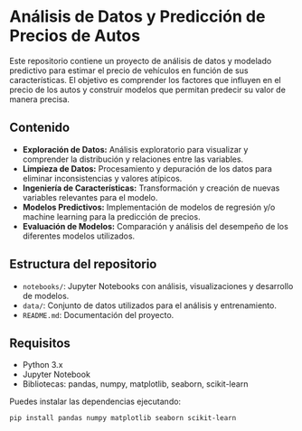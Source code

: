 # Análisis de Datos y Predicción de Precios de Autos

Este repositorio contiene un proyecto de análisis de datos y modelado predictivo para estimar el precio de vehículos en función de sus características. El objetivo es comprender los factores que influyen en el precio de los autos y construir modelos que permitan predecir su valor de manera precisa.

## Contenido

- **Exploración de Datos:** Análisis exploratorio para visualizar y comprender la distribución y relaciones entre las variables.
- **Limpieza de Datos:** Procesamiento y depuración de los datos para eliminar inconsistencias y valores atípicos.
- **Ingeniería de Características:** Transformación y creación de nuevas variables relevantes para el modelo.
- **Modelos Predictivos:** Implementación de modelos de regresión y/o machine learning para la predicción de precios.
- **Evaluación de Modelos:** Comparación y análisis del desempeño de los diferentes modelos utilizados.

## Estructura del repositorio

- `notebooks/`: Jupyter Notebooks con análisis, visualizaciones y desarrollo de modelos.
- `data/`: Conjunto de datos utilizados para el análisis y entrenamiento.
- `README.md`: Documentación del proyecto.

## Requisitos

- Python 3.x
- Jupyter Notebook
- Bibliotecas: pandas, numpy, matplotlib, seaborn, scikit-learn

Puedes instalar las dependencias ejecutando:
```bash
pip install pandas numpy matplotlib seaborn scikit-learn
